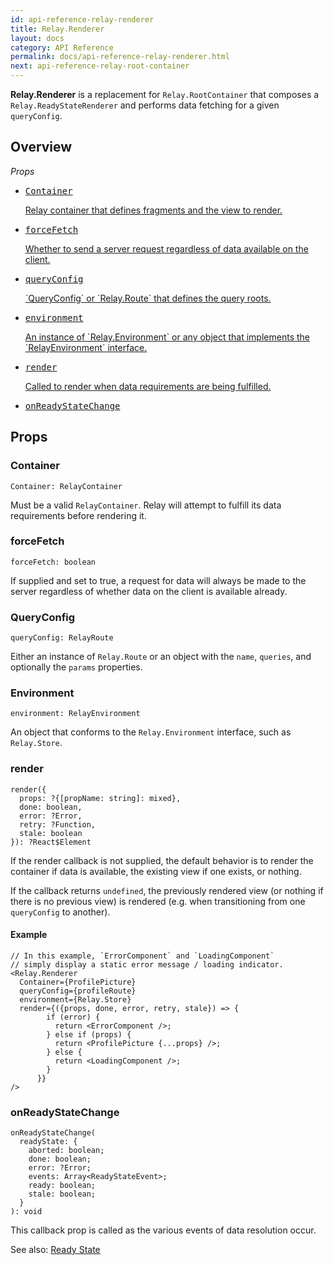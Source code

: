 ```yaml
---
id: api-reference-relay-renderer
title: Relay.Renderer
layout: docs
category: API Reference
permalink: docs/api-reference-relay-renderer.html
next: api-reference-relay-root-container
---
```


**Relay.Renderer** is a replacement for `Relay.RootContainer` that composes a `Relay.ReadyStateRenderer` and performs data fetching for a given `queryConfig`.

## Overview

*Props*

<ul class="apiIndex">
  <li>
    <a href="#container">
      <pre>Container</pre>
      Relay container that defines fragments and the view to render.
    </a>
  </li>
  <li>
    <a href="#forcefetch">
      <pre>forceFetch</pre>
      Whether to send a server request regardless of data available on the client.
    </a>
  </li>
  <li>
    <a href="#queryconfig">
      <pre>queryConfig</pre>
       `QueryConfig` or `Relay.Route` that defines the query roots.
    </a>
  </li>
  <li>
    <a href="#environment">
      <pre>environment</pre>
      An instance of `Relay.Environment` or any object that implements the `RelayEnvironment` interface.
    </a>
  </li>
    <li>
    <a href="#render">
      <pre>render</pre>
      Called to render when data requirements are being fulfilled.
    </a>
  </li>
  <li>
    <a href="#onreadystatechange">
      <pre>onReadyStateChange</pre>
    </a>
  </li>
</ul>

## Props

### Container

```
Container: RelayContainer
```

Must be a valid `RelayContainer`. Relay will attempt to fulfill its data requirements before rendering it.

### forceFetch

```
forceFetch: boolean
```

If supplied and set to true, a request for data will always be made to the server regardless of whether data on the client is available already.

### QueryConfig

```
queryConfig: RelayRoute
```

Either an instance of `Relay.Route` or an object with the `name`, `queries`, and optionally the `params` properties.

### Environment

```
environment: RelayEnvironment
```

An object that conforms to the `Relay.Environment` interface, such as `Relay.Store`.

### render

```
render({
  props: ?{[propName: string]: mixed},
  done: boolean,
  error: ?Error,
  retry: ?Function,
  stale: boolean
}): ?React$Element
```

If the render callback is not supplied, the default behavior is to render the container if data is available, the existing view if one exists, or nothing.

If the callback returns `undefined`, the previously rendered view (or nothing if there is no previous view) is rendered (e.g. when transitioning from one `queryConfig` to another).

#### Example

```{4-6}
// In this example, `ErrorComponent` and `LoadingComponent`
// simply display a static error message / loading indicator.
<Relay.Renderer
  Container={ProfilePicture}
  queryConfig={profileRoute}
  environment={Relay.Store}
  render={({props, done, error, retry, stale}) => {
        if (error) {
          return <ErrorComponent />;
        } else if (props) {
          return <ProfilePicture {...props} />;
        } else {
          return <LoadingComponent />;
        }
      }}
/>
```

### onReadyStateChange

```
onReadyStateChange(
  readyState: {
    aborted: boolean;
    done: boolean;
    error: ?Error;
    events: Array<ReadyStateEvent>;
    ready: boolean;
    stale: boolean;
  }
): void
```

This callback prop is called as the various events of data resolution occur.

See also: [Ready State](guides-ready-state.html)

